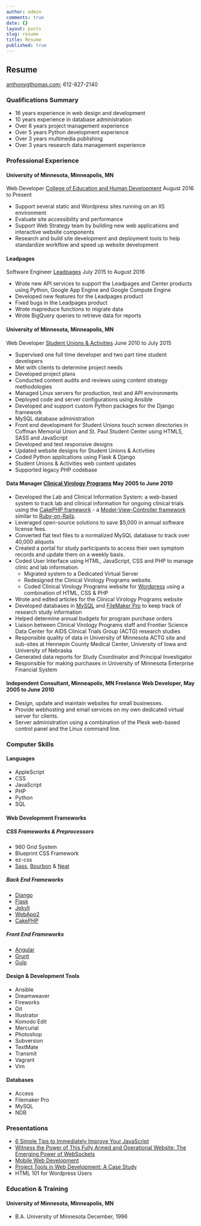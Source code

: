 ```yaml
---
author: admin
comments: true
date: {}
layout: posts
slug: resume
title: Resume
published: true
---
```


## Resume

[anthonygthomas.com](http://www.anthonygthomas.com); 612-827-2140

### Qualifications Summary
  * 16 years experience in web design and development
  * 10 years experience in database administration
  * Over 6 years project management experience
  * Over 5 years Python development experience
  * Over 3 years multimedia publishing
  * Over 3 years research data management experience

### Professional Experience

#### University of Minnesota, Minneapolis, MN

Web Developer [College of Education and Human Development](http://www.cehd.umn.edu)
    August 2016 to Present

* Support several static and Wordpress sites running on an IIS environment
* Evaluate site accessibility and performance
* Support Web Strategy team by building new web applications and interactive website components
* Research and build site development and deployment tools to help standardize workflow and speed up website development

#### Leadpages

Software Engineer [Leadpages](http://leadpages.net)
    July 2015 to August 2016

* Wrote new API services to support the Leadpages and Center products using Python, Google App Engine and Google Compute Engine
* Developed new features for the Leadpages product
* Fixed bugs in the Leadpages product
* Wrote mapreduce functions to migrate data
* Wrote BigQuery queries to retrieve data for reports

#### University of Minnesota, Minneapolis, MN

Web Developer [Student Unions & Activities](http://sua.umn.edu)
    June 2010 to July 2015

* Supervised one full time developer and two part time student developers
* Met with clients to determine project needs
* Developed project plans
* Conducted content audits and reviews using content strategy methodologies
* Managed Linux servers for production, test and API environments
* Deployed code and server configurations using Ansible
* Developed and support custom Python packages for the Django framework
* MySQL database administration
* Front end development for Student Unions touch screen directories in Coffman Memorial Union and St. Paul Student Center using HTML5, SASS and JavaScript
* Developed and test responsive designs
* Updated website designs for Student Unions & Activities
* Coded Python applications using Flask & Django
* Student Unions & Activities web content updates
* Supported legacy PHP codebase

#### Data Manager [Clinical Virology Programs](http://cvp.umn.edu) May 2005 to June 2010

* Developed the Lab and Clinical Information System: a web-based system to track lab and clinical information for ongoing clinical trials using the [CakePHP framework](http://cakephp.org) - a [Model-View-Controller framework](http://en.wikipedia.org/wiki/Model-view-controller) similar to [Ruby-on-Rails](http://rubyonrails.org/).
* Leveraged open-source solutions to save $5,000 in annual software license fees.
* Converted flat text files to a normalized MySQL database to track over 40,000 aliquots
* Created a portal for study participants to access their own symptom records and update them on a weekly basis.
* Coded User Interface using HTML, JavaScript, CSS and PHP to manage clinic and lab information.
    * Migrated system to a Dedicated Virtual Server
    * Redesigned the Clinical Virology Programs website.
    * Coded Clinical Virology Programs website for [Wordpress](http://wordpresss.org) using a combination of HTML, CSS & PHP
* Wrote and edited articles for the Clinical Virology Programs website
* Developed databases in [MySQL](http://mysql.com) and [FileMaker Pro](http://filemaker.com) to keep track of research study information
* Helped determine annual budgets for program purchase orders
* Liaison between Clinical Virology Programs staff and Frontier Science Data Center for AIDS Clinical Trials Group (ACTG) research studies
* Responsible quality of data in University of Minnesota ACTG site and sub-sites at Hennepin County Medical Center, University of Iowa and University of Nebraska
* Generated data reports for Study Coordinator and Principal Investigator
* Responsible for making purchases in University of Minnesota Enterprise Financial System

#### Independent Consultant, Minneapolis, MN Freelance Web Developer, May 2005 to June 2010

* Design, update and maintain websites for small businesses.
* Provide webhosting and email services on my own dedicated virtual server for clients.
* Server administration using a combination of the Plesk web-based control panel and the Linux command line.

### Computer Skills

#### Languages
* AppleScript
* CSS
* JavaScript
* PHP
* Python
* SQL

#### Web Development Frameworks
##### CSS Frameworks & Preprocessors
* 960 Grid System
* Blueprint CSS Framework
* ez-css
* [Sass](http://sass-lang.com/), [Bourbon](http://bourbon.io/) & [Neat](http://neat.bourbon.io/)

##### Back End Frameworks
* [Django](https://www.djangoproject.com/)
* [Flask](http://flask.pocoo.org/)
* [Jekyll](http://jekyllrb.com/)
* [WebApp2](https://webapp2.readthedocs.io/en/latest/)
* [CakePHP](http://cakephp.org/)

##### Front End Frameworks
* [Angular](https://angularjs.org/)
* [Grunt](http://gruntjs.com/)
* [Gulp](http://gulpjs.com/)

#### Design & Development Tools
* Ansible
* Dreamweaver
* Fireworks
* Git
* Illustrator
* Komodo Edit
* Mercurial
* Photoshop
* Subversion
* TextMate
* Transmit
* Vagrant
* Vim

#### Databases
* Access
* Filemaker Pro
* MySQL
* NDB

### Presentations

* [6 Simple Tips to Immediately Improve Your JavaScript](http://truetone.github.io/reveal.js/presentations/js/tips/)
* [Witness the Power of This Fully Armed and Operational Website: The Emerging Power of WebSockets](http://truetone.github.io/fullyarmedandoperational-presentation/#/title)
* [Mobile Web Development](http://www.slideshare.net/truetone/sua-mobile-development)
* [Project Tools in Web Development: A Case Study](http://www.slideshare.net/kmloomis/minne-webcon-2011v5)
* HTML 101 for Wordpress Users

### Education & Training

#### University of Minnesota, Minneapolis, MN
* B.A. University of Minnesota December, 1996
